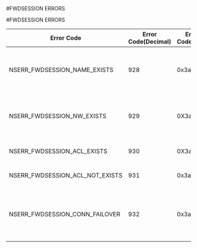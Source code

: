 #FWDSESSION ERRORS

#FWDSESSION ERRORS



<table><thead><tr><th>Error Code</th><th>Error Code(Decimal)</th><th>Error Code(Hex)</th><th>Error Message</th></tr></thead><tbody><tr><td>NSERR_FWDSESSION_NAME_EXISTS</td><td>928</td><td>0x3a0</td><td>A forwarding session with same name exists</td></tr><tr><td>NSERR_FWDSESSION_NW_EXISTS</td><td>929</td><td>0X3a1</td><td>A forwarding session with same network exists</td></tr><tr><td>NSERR_FWDSESSION_ACL_EXISTS</td><td>930</td><td>0X3a2</td><td>This acl is already configured</td></tr><tr><td>NSERR_FWDSESSION_ACL_NOT_EXISTS</td><td>931</td><td>0x3a3</td><td>Specified ACL is not configured</td></tr><tr><td>NSERR_FWDSESSION_CONN_FAILOVER</td><td>932</td><td>0x3a4</td><td>Connection fail-over not supported for v6 forwarding sessions</td></tr></tbody></table>
